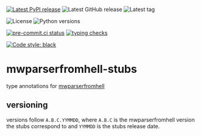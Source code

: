 [![Latest PyPI release](https://img.shields.io/pypi/v/mwparserfromhell-stubs?logo=pypi&color=blue)](https://pypi.org/project/mwparserfromhell-stubs) ![Latest GitHub release](https://img.shields.io/github/v/release/JJMC89/mwparserfromhell-stubs?logo=github) ![Latest tag](https://img.shields.io/github/v/tag/JJMC89/mwparserfromhell-stubs?logo=git)

![License](https://img.shields.io/pypi/l/mwparserfromhell-stubs?color=blue) ![Python versions](https://img.shields.io/pypi/pyversions/mwparserfromhell-stubs?logo=python)

[![pre-commit.ci status](https://results.pre-commit.ci/badge/github/JJMC89/mwparserfromhell-stubs/main.svg)](https://results.pre-commit.ci/latest/github/JJMC89/mwparserfromhell-stubs/main) [![typing checks](https://github.com/JJMC89/mwparserfromhell-stubs/actions/workflows/typing.yaml/badge.svg?branch=main)](https://github.com/JJMC89/mwparserfromhell-stubs/actions?query=workflow%3Atyping+branch%3Amain)

[![Code style: black](https://img.shields.io/badge/code%20style-black-000000.svg)](https://github.com/psf/black)

# mwparserfromhell-stubs

type annotations for [mwparserfromhell](https://github.com/earwig/mwparserfromhell)

## versioning

versions follow `A.B.C.YYMMDD`, where `A.B.C` is the mwparserfromhell version the stubs correspond to and `YYMMDD` is the stubs release date.

